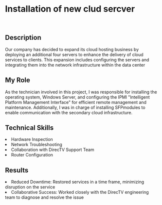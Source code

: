 # Installation of new clud sercver
<br>
<h2>Description</h2>
Our company has decided to expand its cloud hosting business by deploying an additional four servers to enhance the delivery of cloud services to clients. This expansion includes configuring the servers and integrating them into the network infrastructure within the data center
<h2>My Role</h2>
As the technician involved in this project, I was responsible for installing the operating system, Windows Server, and configuring the IPMI "Intelligent Platform Management Interface" for efficient remote management and maintenance. Additionally, I was in charge of installing SFPmodules to enable communication with the secondary cloud infrastructure.
<h2>Technical Skills</h2>
<li>Hardware Inspection </li>
<li>Network Troubleshooting</li>
<li>Collaboration with DirecTV Support Team</li>
<li>Router Configuration</li>
<h2>Results</h2>
<li>Reduced Downtime: Restored services in a time frame, minimizing disruption on the service </li>
<li>Collaborative Success: Worked closely with the DirecTV engineering team to diagnose and resolve the issue</li>
